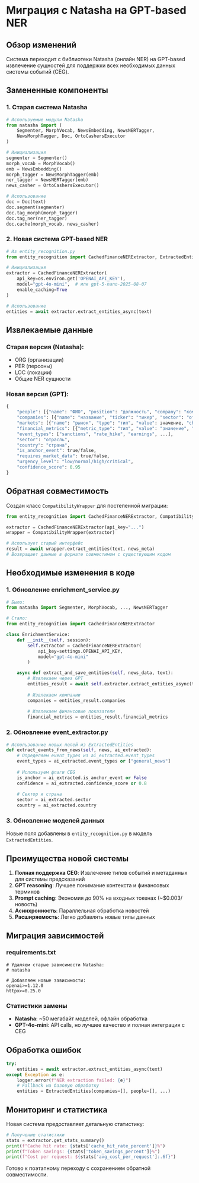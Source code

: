 # Миграция с Natasha на GPT-based NER

## Обзор изменений

Система переходит с библиотеки Natasha (онлайн NER) на GPT-based извлечение сущностей для поддержки всех необходимых данных системы событий (CEG).

## Замененные компоненты

### 1. Старая система Natasha
```python
# Используемые модули Natasha
from natasha import (
    Segmenter, MorphVocab, NewsEmbedding, NewsNERTagger,
    NewsMorphTagger, Doc, OrtoCashersExecutor
)

# Инициализация
segmenter = Segmenter()
morph_vocab = MorphVocab()
emb = NewsEmbedding()
morph_tagger = NewsMorphTagger(emb)
ner_tagger = NewsNERTagger(emb)
news_casher = OrtoCashersExecutor()

# Использование
doc = Doc(text)
doc.segment(segmenter)
doc.tag_morph(morph_tagger)
doc.tag_ner(ner_tagger)
doc.cache(morph_vocab, news_casher)
```

### 2. Новая система GPT-based NER
```python
# Из entity_recognition.py
from entity_recognition import CachedFinanceNERExtractor, ExtractedEntities

# Инициализация
extractor = CachedFinanceNERExtractor(
    api_key=os.environ.get('OPENAI_API_KEY'),
    model="gpt-4o-mini",  # или gpt-5-nano-2025-08-07
    enable_caching=True
)

# Использование
entities = await extractor.extract_entities_async(text)
```

## Извлекаемые данные

### Старая версия (Natasha):
- ORG (организации)
- PER (персоны) 
- LOC (локации)
- Общие NER сущности

### Новая версия (GPT):
```python
{
    "people": [{"name": "ФИО", "position": "должность", "company": "компания"}],
    "companies": [{"name": "название", "ticker": "тикер", "sector": "отрасль"}],
    "markets": [{"name": "рынок", "type": "тип", "value": значение, "change": "изменение"}],
    "financial_metrics": [{"metric_type": "тип", "value": "значение", "company": "компания"}],
    "event_types": ["sanctions", "rate_hike", "earnings", ...],
    "sector": "отрасль",
    "country": "страна",
    "is_anchor_event": true/false,
    "requires_market_data": true/false,
    "urgency_level": "low/normal/high/critical",
    "confidence_score": 0.95
}
```

## Обратная совместимость

Создан класс `CompatibilityWrapper` для постепенной миграции:

```python
from entity_recognition import CachedFinanceNERExtractor, CompatibilityWrapper

extractor = CachedFinanceNERExtractor(api_key="...")
wrapper = CompatibilityWrapper(extractor)

# Использует старый интерфейс
result = await wrapper.extract_entities(text, news_meta)
# Возвращает данные в формате совместимом с существующим кодом
```

## Необходимые изменения в коде

### 1. Обновление enrichment_service.py
```python
# Было:
from natasha import Segmenter, MorphVocab, ..., NewsNERTagger

# Стало:
from entity_recognition import CachedFinanceNERExtractor

class EnrichmentService:
    def __init__(self, session):
        self.extractor = CachedFinanceNERExtractor(
            api_key=settings.OPENAI_API_KEY,
            model="gpt-4o-mini"
        )

    async def extract_and_save_entities(self, news_data, text):
        # Извлекаем через GPT
        entities_result = await self.extractor.extract_entities_async(text)
        
        # Извлекаем компании
        companies = entities_result.companies
        
        # Извлекаем финансовые показатели
        financial_metrics = entities_result.financial_metrics
```

### 2. Обновление event_extractor.py
```python
# Использование новых полей из ExtractedEntities
def extract_events_from_news(self, news, ai_extracted):
    # Определяем event_types из ai_extracted.event_types
    event_types = ai_extracted.event_types or ["general_news"]
    
    # Используем флаги CEG
    is_anchor = ai_extracted.is_anchor_event or False
    confidence = ai_extracted.confidence_score or 0.8
    
    # Сектор и страна
    sector = ai_extracted.sector
    country = ai_extracted.country
```

### 3. Обновление моделей данных
Новые поля добавлены в `entity_recognition.py` в модель `ExtractedEntities`.

## Преимущества новой системы

1. **Полная поддержка CEG**: Извлечение типов событий и метаданных для системы предсказаний
2. **GPT reasoning**: Лучшее понимание контекста и финансовых терминов
3. **Prompt caching**: Экономия до 90% на входных токенах (~$0.003/новость)
4. **Асинхронность**: Параллельная обработка новостей
5. **Расширяемость**: Легко добавлять новые типы данных

## Миграция зависимостей

### requirements.txt
```
# Удаляем старые зависимости Natasha:
# natasha

# Добавляем новые зависимости:
openai>=1.12.0
httpx>=0.25.0
```

### Статистики замены
- **Natasha**: ~50 мегабайт моделей, офлайн обработка
- **GPT-4o-mini**: API calls, но лучшее качество и полная интеграция с CEG

## Обработка ошибок

```python
try:
    entities = await extractor.extract_entities_async(text)
except Exception as e:
    logger.error(f"NER extraction failed: {e}")
    # Fallback на базовую обработку
    entities = ExtractedEntities(companies=[], people=[], ...)
```

## Мониторинг и статистика

Новая система предоставляет детальную статистику:

```python
# Получение статистики
stats = extractor.get_stats_summary()
print(f"Cache hit rate: {stats['cache_hit_rate_percent']}%")
print(f"Token savings: {stats['token_savings_percent']}%")
print(f"Cost per request: ${stats['avg_cost_per_request']:.6f}")
```

Готово к поэтапному переходу с сохранением обратной совместимости.

